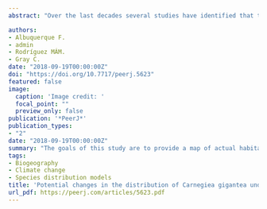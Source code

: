 ```yaml
---
abstract: "Over the last decades several studies have identified that the directional changes in climate induced by anthropogenic emissions of greenhouse gases are affecting the ecology of desert ecosystems. In the Southwest United States, the impacts of climate change to plant abundance and distribution have already been reported, including in the Sonoran Desert ecosystem, home of the iconic Saguaro (Carnegiea gigantea). Hence, there is an urgent need to assess the potential impacts of climate change on the saguaro. The goals of this study are to provide a map of actual habitat suitability (1), describe the relationships between abiotic predictors and the saguaro distribution at regional extents (2), and describe the potential effect of climate change on the spatial distribution of the saguaro (3). Species Distribution Modeling (SDM) was used to investigate the relationships between abiotic variables and the Saguaro distribution. SDMs were calibrated using presence records, 2,000 randomly-generated pseudo absences, and ten abiotic variables. Of these, annual precipitation and max temperature of the warmest month was found to have the greatest relative influence on saguaro distribution. SDMs indicated that 6.9% and 8.1% of the current suitable habitat is predicted to be lost by 2050 and 2070, respectively. Therefore, predicted changes in climate may result in a substantial contraction of the suitable habitat for saguaro over the next century. By identifying the drivers of saguaro distribution and assessing potential changes in habitat suitability due to climate change, this study will help practitioners to design more comprehensive strategies to conserve the saguaro in the face of climate change."

authors:
- Albuquerque F.
- admin
- Rodríguez MÁM.
- Gray C.
date: "2018-09-19T00:00:00Z"
doi: "https://doi.org/10.7717/peerj.5623"
featured: false
image:
  caption: 'Image credit: '
  focal_point: ""
  preview_only: false
publication: '*PeerJ*'
publication_types:
- "2"
date: "2018-09-19T00:00:00Z"
summary: "The goals of this study are to provide a map of actual habitat suitability (1), describe the relationships between abiotic predictors and the saguaro distribution at regional extents (2), and describe the potential effect of climate change on the spatial distribution of the saguaro (3)."
tags:
- Biogeography
- Climate change
- Species distribution models
title: 'Potential changes in the distribution of Carnegiea gigantea under future scenarios'
url_pdf: https://peerj.com/articles/5623.pdf
---
```


